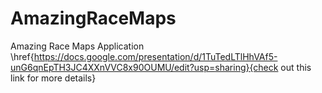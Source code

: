 # AmazingRaceMaps
Amazing Race Maps Application
\href{https://docs.google.com/presentation/d/1TuTedLTlHhVAf5-unG6qnEpTH3JC4XXnVVC8x90OUMU/edit?usp=sharing}{check out this link for more details} 
